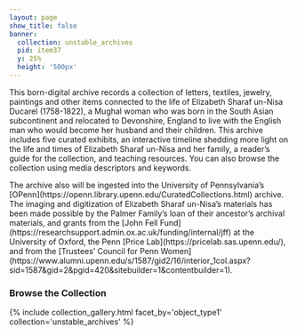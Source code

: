```yaml
---
layout: page
show_title: false
banner:
  collection: unstable_archives
  pid: item37
  y: 25%
  height: '500px'
---
```

<p>This born-digital archive records a collection of letters, textiles, jewelry, paintings and other items connected to the life of Elizabeth Sharaf un-Nisa Ducarel (1758-1822), a Mughal woman who was born in the South Asian subcontinent and relocated to Devonshire, England to live with the English man who would become her husband and their children. This archive includes five curated exhibits, an interactive timeline shedding more light on the life and times of Elizabeth Sharaf un-Nisa and her family, a reader’s guide for the collection, and teaching resources. You can also browse the collection using media descriptors and keywords.</p>
<p>The archive also will be ingested into the University of Pennsylvania’s [OPenn](https://openn.library.upenn.edu/CuratedCollections.html) archive. The imaging and digitization of Elizabeth Sharaf un-Nisa’s materials has been made possible by the Palmer Family’s loan of their ancestor’s archival materials, and grants from the [John Fell Fund](https://researchsupport.admin.ox.ac.uk/funding/internal/jff) at the University of Oxford, the Penn [Price Lab](https://pricelab.sas.upenn.edu/), and from the [Trustees’ Council for Penn Women](https://www.alumni.upenn.edu/s/1587/gid2/16/interior_1col.aspx?sid=1587&gid=2&pgid=420&sitebuilder=1&contentbuilder=1).</p>

### Browse the Collection

{% include collection_gallery.html facet_by='object_type1' collection='unstable_archives' %}
